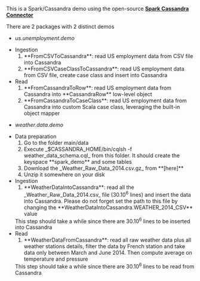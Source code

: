 This is a Spark/Cassandra demo using the open-source **[Spark Cassandra Connector]**

There are 2 packages with 2 distinct demos

* _us.unemployment.demo_
<ul>
    <li> Ingestion
        <ol>
            <li> **FromCSVToCassandra**: read US employment data from CSV file into Cassandra</li>
            <li> **FromCSVCaseClassToCassandra**: read US employment data from CSV file, create case class and insert into Cassandra</li>
        </ol>
    </li>
    <li> Read
        <ol>
            <li> **FromCassandraToRow**: read US employment data from Cassandra into **CassandraRow** low-level object</li>
            <li> **FromCassandraToCaseClass**: read US employment data from Cassandra into custom Scala case class, leveraging the built-in object mapper</li>
        </ol>
    </li>        
</ul>

* _weather.data.demo_
<ul>
    <li> Data preparation
        <ol>
            <li> Go to the folder main/data</li>
            <li> Execute _$CASSANDRA_HOME/bin/cqlsh -f weather_data_schema.cql_ from this folder. It should create the keyspace **spark_demo** and some tables </li>
            <li> Download the _Weather_Raw_Data_2014.csv.gz_ from **[here]** </li>
            <li> Unzip it somewhere on your disk </li>
        </ol>
    </li>
    <li> Ingestion
        <ol>
            <li> **WeatherDataIntoCassandra**: read all the _Weather_Raw_Data_2014.csv_ file (30.10<sup>6</sup> lines) and insert the data into Cassandra. 
            Please do not forget set the path to this file by changing the **WeatherDataIntoCassandra.WEATHER_2014_CSV** value</li>
        </ol>
        This step should take a while since there are 30.10<sup>6</sup> lines to be inserted into Cassandra
    </li>
    <li> Read
        <ol>
            <li> **WeatherDataFromCassandra**: read all raw weather data plus all weather stations details, 
            filter the data by French station and take data only between March and June 2014. 
            Then compute average on temperature and pressure</li>
        </ol>
        This step should take a while since there are 30.10<sup>6</sup> lines to be read from Cassandra
    </li>        
</ul>

[Spark Cassandra Connector]: https://github.com/datastax/spark-cassandra-connector
[here]: https://drive.google.com/a/datastax.com/file/d/0B6wR2aj4Cb6wOF95QUZmVTRPR2s/view?usp=sharing